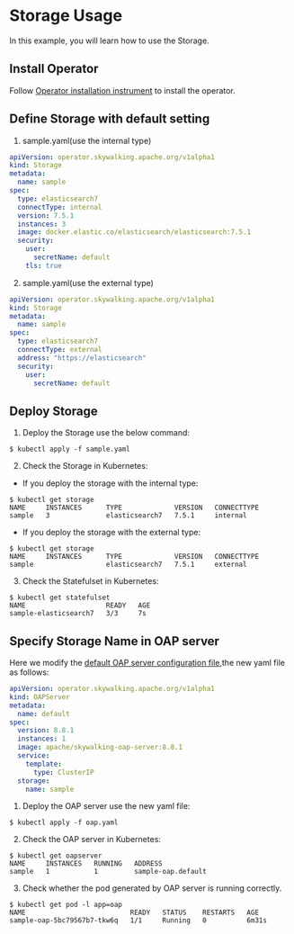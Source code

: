 # Storage Usage

In this example, you will learn how to use the Storage.

## Install Operator

Follow [Operator installation instrument](../../README.md#operator) to install the operator.

## Define Storage with default setting

1. sample.yaml(use the internal type)
```yaml
apiVersion: operator.skywalking.apache.org/v1alpha1
kind: Storage
metadata:
  name: sample
spec:
  type: elasticsearch7
  connectType: internal
  version: 7.5.1
  instances: 3
  image: docker.elastic.co/elasticsearch/elasticsearch:7.5.1
  security:
    user:
      secretName: default
    tls: true
```
2. sample.yaml(use the external type)
```yaml
apiVersion: operator.skywalking.apache.org/v1alpha1
kind: Storage
metadata:
  name: sample
spec:
  type: elasticsearch7
  connectType: external
  address: "https://elasticsearch"
  security:
    user:
      secretName: default
```

## Deploy Storage

1. Deploy the Storage use the below command:

```shell
$ kubectl apply -f sample.yaml 
```

2. Check the Storage in Kubernetes:

* If you deploy the storage with the internal type:

```shell
$ kubectl get storage
NAME     INSTANCES      TYPE             VERSION   CONNECTTYPE
sample   3              elasticsearch7   7.5.1     internal
```

* If you deploy the storage with the external type:

```shell
$ kubectl get storage
NAME     INSTANCES      TYPE             VERSION   CONNECTTYPE
sample                  elasticsearch7   7.5.1     external
```

3. Check the Statefulset in Kubernetes:

```shell
$ kubectl get statefulset   
NAME                    READY   AGE
sample-elasticsearch7   3/3     7s
```

## Specify Storage Name in OAP server

Here we modify the [default OAP server configuration file](../../config/operator/samples/default.yaml),the new yaml file as follows:

```yaml
apiVersion: operator.skywalking.apache.org/v1alpha1
kind: OAPServer
metadata:
  name: default
spec:
  version: 8.8.1
  instances: 1
  image: apache/skywalking-oap-server:8.8.1
  service:
    template:
      type: ClusterIP
  storage:
    name: sample
```

1. Deploy the OAP server use the new yaml file:

```shell
$ kubectl apply -f oap.yaml 
```

2. Check the OAP server in Kubernetes:

```shell
$ kubectl get oapserver 
NAME     INSTANCES   RUNNING   ADDRESS
sample   1           1         sample-oap.default
```

3. Check whether the pod generated by OAP server is running correctly. 

```shell
$ kubectl get pod -l app=oap
NAME                          READY   STATUS    RESTARTS   AGE
sample-oap-5bc79567b7-tkw6q   1/1     Running   0          6m31s
```
